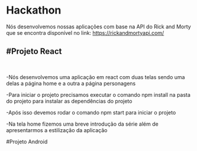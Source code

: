 # Hackathon 

Nós desenvolvemos nossas aplicações com base na API do Rick and Morty que se encontra disponível no link: https://rickandmortyapi.com/

<h2>#Projeto React</h2>
  <br><p> -Nós desenvolvemos uma aplicação em react com duas telas sendo uma delas a página home e a outra a página personagens</p>
      <p> -Para iniciar o projeto precisamos executar o comando npm install na pasta do projeto para instalar as dependências do projeto</p>
      <p> -Após isso devemos rodar o comando npm start para iniciar o projeto</p>
      <p> -Na tela home fizemos uma breve introdução da série além de apresentarmos a estilização da aplicação</p>

#Projeto Android
